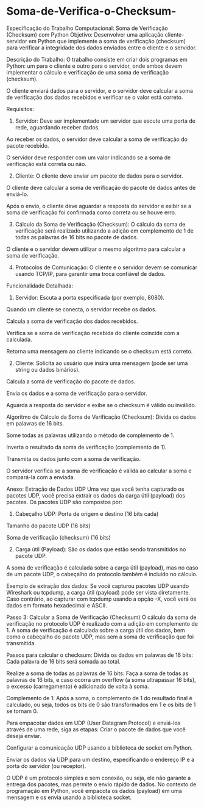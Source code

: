 # Soma-de-Verifica-o-Checksum-

Especificação do Trabalho Computacional: Soma de Verificação (Checksum) com Python
Objetivo:
Desenvolver uma aplicação cliente-servidor em Python que implemente a soma de verificação (checksum) para verificar a integridade dos dados enviados entre o cliente e o servidor.

Descrição do Trabalho:
O trabalho consiste em criar dois programas em Python: um para o cliente e outro para o servidor, onde ambos devem implementar o cálculo e verificação de uma soma de verificação (checksum).

O cliente enviará dados para o servidor, e o servidor deve calcular a soma de verificação dos dados recebidos e verificar se o valor está correto.

Requisitos:
1. Servidor:
Deve ser implementado um servidor que escute uma porta de rede, aguardando receber dados.

Ao receber os dados, o servidor deve calcular a soma de verificação do pacote recebido.

O servidor deve responder com um valor indicando se a soma de verificação está correta ou não.

2. Cliente:
O cliente deve enviar um pacote de dados para o servidor.

O cliente deve calcular a soma de verificação do pacote de dados antes de enviá-lo.

Após o envio, o cliente deve aguardar a resposta do servidor e exibir se a soma de verificação foi confirmada como correta ou se houve erro.

3. Cálculo da Soma de Verificação (Checksum):
O cálculo da soma de verificação será realizado utilizando a adição em complemento de 1 de todas as palavras de 16 bits no pacote de dados.

O cliente e o servidor devem utilizar o mesmo algoritmo para calcular a soma de verificação.

4. Protocolos de Comunicação:
O cliente e o servidor devem se comunicar usando TCP/IP, para garantir uma troca confiável de dados.

Funcionalidade Detalhada:
1. Servidor:
Escuta a porta especificada (por exemplo, 8080).

Quando um cliente se conecta, o servidor recebe os dados.

Calcula a soma de verificação dos dados recebidos.

Verifica se a soma de verificação recebida do cliente coincide com a calculada.

Retorna uma mensagem ao cliente indicando se o checksum está correto.

2. Cliente:
Solicita ao usuário que insira uma mensagem (pode ser uma string ou dados binários).

Calcula a soma de verificação do pacote de dados.

Envia os dados e a soma de verificação para o servidor.

Aguarda a resposta do servidor e exibe se o checksum é válido ou inválido.

Algoritmo de Cálculo da Soma de Verificação (Checksum):
Divida os dados em palavras de 16 bits.

Some todas as palavras utilizando o método de complemento de 1.

Inverta o resultado da soma de verificação (complemento de 1).

Transmita os dados junto com a soma de verificação.

O servidor verifica se a soma de verificação é válida ao calcular a soma e compará-la com a enviada.

Anexo: Extração de Dados UDP
Uma vez que você tenha capturado os pacotes UDP, você precisa extrair os dados da carga útil (payload) dos pacotes. Os pacotes UDP são compostos por:

1. Cabeçalho UDP:
Porta de origem e destino (16 bits cada)

Tamanho do pacote UDP (16 bits)

Soma de verificação (checksum) (16 bits)

2. Carga útil (Payload):
São os dados que estão sendo transmitidos no pacote UDP.

A soma de verificação é calculada sobre a carga útil (payload), mas no caso de um pacote UDP, o cabeçalho do protocolo também é incluído no cálculo.

Exemplo de extração dos dados:
Se você capturou pacotes UDP usando Wireshark ou tcpdump, a carga útil (payload) pode ser vista diretamente.
Caso contrário, ao capturar com tcpdump usando a opção -X, você verá os dados em formato hexadecimal e ASCII.

Passo 3: Calcular a Soma de Verificação (Checksum)
O cálculo da soma de verificação no protocolo UDP é realizado com a adição em complemento de 1.
A soma de verificação é calculada sobre a carga útil dos dados, bem como o cabeçalho do pacote UDP, mas sem a soma de verificação que foi transmitida.

Passos para calcular o checksum:
Divida os dados em palavras de 16 bits: Cada palavra de 16 bits será somada ao total.

Realize a soma de todas as palavras de 16 bits: Faça a soma de todas as palavras de 16 bits, e caso ocorra um overflow (a soma ultrapassar 16 bits), o excesso (carregamento) é adicionado de volta à soma.

Complemento de 1: Após a soma, o complemento de 1 do resultado final é calculado, ou seja, todos os bits de 0 são transformados em 1 e os bits de 1 se tornam 0.

Para empacotar dados em UDP (User Datagram Protocol) e enviá-los através de uma rede, siga as etapas:
Criar o pacote de dados que você deseja enviar.

Configurar a comunicação UDP usando a biblioteca de socket em Python.

Enviar os dados via UDP para um destino, especificando o endereço IP e a porta do servidor (ou receptor).

O UDP é um protocolo simples e sem conexão, ou seja, ele não garante a entrega dos pacotes, mas permite o envio rápido de dados.
No contexto de programação em Python, você empacota os dados (payload) em uma mensagem e os envia usando a biblioteca socket.
